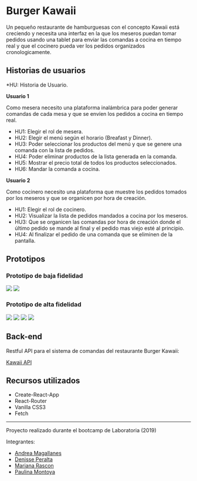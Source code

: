 # **Burger Kawaii**

Un pequeño restaurante de hamburguesas con el concepto Kawaii está creciendo y necesita una interfaz en la que los meseros puedan tomar pedidos usando una tablet para enviar las comandas a cocina en tiempo real y que el cocinero pueda ver los pedidos organizados cronologicamente.

## **Historias de usuarios**
*HU: Historia de Usuario.


**Usuario 1**

Como mesera necesito una plataforma inalámbrica para poder generar comandas de cada mesa y que se envíen los pedidos a cocina en tiempo real.

* HU1: Elegir el rol de mesera.  
* HU2: Elegir el menú según el horario (Breafast y Dinner).  
* HU3: Poder seleccionar los productos del menú y que se genere una comanda con la lista de pedidos.  
* HU4: Poder eliminar productos de la lista generada en la comanda.  
* HU5: Mostrar el precio total de todos los productos seleccionados.  
* HU6: Mandar la comanda a cocina.  


**Usuario 2**

Como cocinero necesito una plataforma que muestre los pedidos tomados por los meseros y que se organicen por hora de creación.

* HU1: Elegir el rol de cocinero.  
* HU2: Visualizar la lista de pedidos mandados a cocina por los meseros.   
* HU3: Que se organicen las comandas por hora de creación donde el último pedido se mande al final y el  pedido mas viejo esté al principio.  
* HU4: Al finalizar el pedido de una comanda que se eliminen de la pantalla.


## **Prototipos**

### **Prototipo de baja fidelidad**

![](https://i.ibb.co/qD9G261/01-prototipobaja1.png)
![](https://i.ibb.co/DGGZNpj/02-prototipobaja2.png)

### **Prototipo de alta fidelidad**

![](https://i.ibb.co/TWtfWL3/03-prototipo-Alta1.png)
![](https://i.ibb.co/Xb3pwLY/04-prototipo-Alta2.png)
![](https://i.ibb.co/y5MVfDG/05-prototipo-Alta3.png)
![](https://i.ibb.co/K2T5kkv/06-prototipo-Alta4.png)

## **Back-end**
Restful API para el sistema de comandas del restaurante Burger Kawaii:

[Kawaii API](https://github.com/DenissePeralta/GDL003-Burger-Queen-Back-End)

## **Recursos utilizados**

* Create-React-App
* React-Router
* Vanilla CSS3
* Fetch



__________________________________________


Proyecto realizado durante el bootcamp de Laboratoria (2019)

Integrantes:

* [Andrea Magallanes](https://github.com/anndy9192)
* [Denisse Peralta](https://github.com/DenissePeralta)
* [Mariana Rascon](https://github.com/Nienorloth)
* [Paulina Montoya](https://github.com/PaulinaMontoya)

